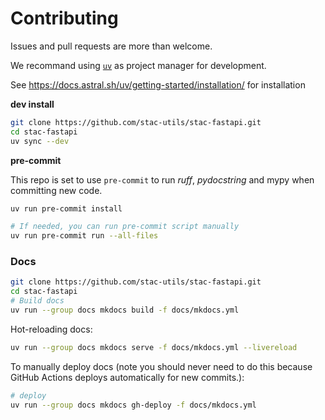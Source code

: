 # Contributing

Issues and pull requests are more than welcome.

We recommand using [`uv`](https://docs.astral.sh/uv) as project manager for development.

See https://docs.astral.sh/uv/getting-started/installation/ for installation 

**dev install**

```bash
git clone https://github.com/stac-utils/stac-fastapi.git
cd stac-fastapi
uv sync --dev
```

**pre-commit**

This repo is set to use `pre-commit` to run *ruff*, *pydocstring* and mypy when committing new code.

```bash
uv run pre-commit install 

# If needed, you can run pre-commit script manually 
uv run pre-commit run --all-files 
```

### Docs

```bash
git clone https://github.com/stac-utils/stac-fastapi.git
cd stac-fastapi
# Build docs
uv run --group docs mkdocs build -f docs/mkdocs.yml
```

Hot-reloading docs:

```bash
uv run --group docs mkdocs serve -f docs/mkdocs.yml --livereload
```

To manually deploy docs (note you should never need to do this because GitHub
Actions deploys automatically for new commits.):

```bash
# deploy
uv run --group docs mkdocs gh-deploy -f docs/mkdocs.yml
```
